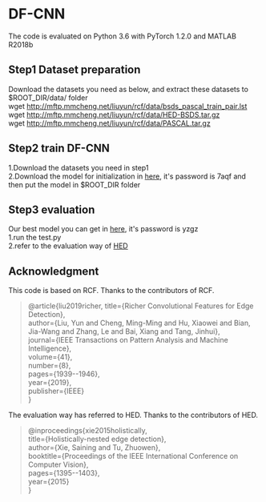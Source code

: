 # DF-CNN
The code is evaluated on Python 3.6 with PyTorch 1.2.0 and MATLAB R2018b

## Step1 Dataset preparation  
Download the datasets you need as below, and extract these datasets to $ROOT_DIR/data/  folder  
wget http://mftp.mmcheng.net/liuyun/rcf/data/bsds_pascal_train_pair.lst  
wget http://mftp.mmcheng.net/liuyun/rcf/data/HED-BSDS.tar.gz  
wget http://mftp.mmcheng.net/liuyun/rcf/data/PASCAL.tar.gz  

## Step2 train DF-CNN  
1.Download the datasets you need in step1  
2.Download the model for initialization in [here](https://pan.baidu.com/s/1FLT5fDKmrHneZuAOMzECMA), it's password is 7aqf and then put the model in $ROOT_DIR folder  

## Step3 evaluation
Our best model you can get in [here](https://pan.baidu.com/s/15YrQVeHXFOvocSqXoke5xQ), it's password is yzgz  
1.run the test.py  
2.refer to the evaluation way of [HED](https://github.com/xwjabc/hed)

## Acknowledgment
This code is based on RCF. Thanks to the contributors of RCF.  
>@article{liu2019richer,
>  title={Richer Convolutional Features for Edge Detection},  
>  author={Liu, Yun and Cheng, Ming-Ming and Hu, Xiaowei and Bian, Jia-Wang and Zhang, Le and Bai, Xiang and Tang, Jinhui},  
>  journal={IEEE Transactions on Pattern Analysis and Machine Intelligence},  
>  volume={41},  
>  number={8},  
>  pages={1939--1946},  
>  year={2019},  
>  publisher={IEEE}  
>}  

The evaluation way has referred to HED. Thanks to the contributors of HED.  
>@inproceedings{xie2015holistically,  
>  title={Holistically-nested edge detection},  
>  author={Xie, Saining and Tu, Zhuowen},  
>  booktitle={Proceedings of the IEEE International Conference on Computer Vision},  
>  pages={1395--1403},  
>  year={2015}  
>}  


